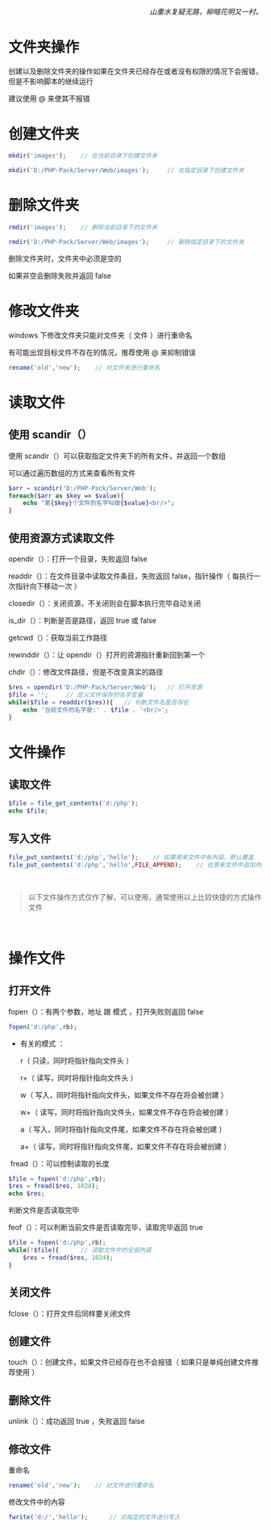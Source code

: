 <h6 align="right">山重水复疑无路，柳暗花明又一村。</h6>

#

# 文件夹操作

创建以及删除文件夹的操作如果在文件夹已经存在或者没有权限的情况下会报错，但是不影响脚本的继续运行

建议使用 @ 来使其不报错

# 创建文件夹

~~~php
mkdir('images');	// 在当前目录下创建文件夹
~~~

~~~php
mkdir('D:/PHP-Pack/Server/Web/images');		// 在指定目录下创建文件夹
~~~

# 删除文件夹

~~~php
rmdir('images');	// 删除当前目录下的文件夹
~~~

~~~php
rmdir('D:/PHP-Pack/Server/Web/images');		// 删除指定目录下的文件夹
~~~

删除文件夹时，文件夹中必须是空的

如果非空会删除失败并返回 false

# 修改文件夹

windows 下修改文件夹只能对文件夹（ 文件 ）进行重命名

有可能出现目标文件不存在的情况，推荐使用 @ 来抑制错误

~~~php
rename('old','new');	// 对文件夹进行重命名
~~~

# 读取文件

## 使用 scandir（）

使用 scandir（）可以获取指定文件夹下的所有文件，并返回一个数组

可以通过遍历数组的方式来查看所有文件

~~~php
$arr = scandir('D:/PHP-Pack/Server/Web');
foreach($arr as $key => $value){
    echo "第{$key}个文件的名字叫做{$value}<br/>";
}
~~~

## 使用资源方式读取文件

opendir（）：打开一个目录，失败返回 false

readdir（）：在文件目录中读取文件条目，失败返回 false，指针操作（ 每执行一次指针向下移动一次 ）

closedir（）：关闭资源，不关闭则会在脚本执行完毕自动关闭

is_dir（）：判断是否是路径，返回 true 或 false

getcwd（）：获取当前工作路径

rewinddir（）：让 opendir（）打开的资源指针重新回到第一个

chdir（）：修改文件路径，但是不改变真实的路径

~~~php
$res = opendir('D:/PHP-Pack/Server/Web');	// 打开资源
$file = '';		// 定义文件保存的名字变量
while($file = readdir($res)){	// 判断文件名是否存在
    echo '当前文件的名字是:' . $file . '<br/>';
}
~~~

# 文件操作

## 读取文件

~~~php
$file = file_get_contents('d:/php');
echo $file;
~~~

## 写入文件

~~~php
file_put_contents('d:/php','hello');	// 如果原来文件中有內容，默认覆盖
file_put_contents('d:/php','hello',FILE_APPEND);	// 在原来文件中追加內容
~~~

<br/>

> 以下文件操作方式仅作了解，可以使用，通常使用以上比较快捷的方式操作文件 

<br/>

# 操作文件

## 打开文件

fopen（）：有两个参数，地址 跟 模式 ，打开失败则返回 false

~~~php
fopen('d:/php',rb);
~~~

- 有关的模式 ：

    ​r（ 只读，同时将指针指向文件头 ）

    ​r+（ 读写，同时将指针指向文件头 ）

    ​w（ 写入，同时将指针指向文件头，如果文件不存在将会被创建 ）

    ​w+（ 读写，同时将指针指向文件头，如果文件不存在将会被创建 ）

    ​a（ 写入，同时将指针指向文件尾，如果文件不存在将会被创建 ）

    ​a+（ 读写，同时将指针指向文件尾，如果文件不存在将会被创建 ）

​	fread（）：可以控制读取的长度

~~~php
$file = fopen('d:/php',rb);
$res = fread($res, 1024);
echo $res;
~~~

判断文件是否读取完毕

​feof（）：可以判断当前文件是否读取完毕，读取完毕返回 true

~~~php
$file = fopen('d:/php',rb);
while(!$file){		// 读取文件中的全部內容
    $res = fread($res, 1024);	
}
~~~

## 关闭文件

fclose（）：打开文件后同样要关闭文件

## 创建文件

touch（）：创建文件，如果文件已经存在也不会报错（ 如果只是单纯创建文件推荐使用 ）

## 删除文件

unlink（）：成功返回 true ，失败返回 false 

## 修改文件

重命名

~~~php
rename('old','new');	// 对文件进行重命名
~~~

修改文件中的內容

~~~php
fwrite('d:/','hello');		// 对指定的文件进行写入
~~~
